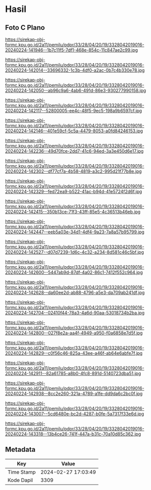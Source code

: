 # Hasil

## Foto C Plano

https://sirekap-obj-formc.kpu.go.id/2a11/pemilu/pdpr/33/28/04/20/19/3328042019016-20240224-141946--1b7c11f5-7df1-468e-854c-11c847ae2c99.jpg

https://sirekap-obj-formc.kpu.go.id/2a11/pemilu/pdpr/33/28/04/20/19/3328042019016-20240224-142014--33696332-1c3b-4df0-a2ac-0b7c4b330e78.jpg

https://sirekap-obj-formc.kpu.go.id/2a11/pemilu/pdpr/33/28/04/20/19/3328042019016-20240224-142050--ab96c9a6-4ab6-491d-86e3-930277990158.jpg

https://sirekap-obj-formc.kpu.go.id/2a11/pemilu/pdpr/33/28/04/20/19/3328042019016-20240224-142117--52800005-ee4c-48f5-9ec5-198a9b6597cf.jpg

https://sirekap-obj-formc.kpu.go.id/2a11/pemilu/pdpr/33/28/04/20/19/3328042019016-20240224-142146--401e59cf-5c5a-4479-8053-a0fd84246153.jpg

https://sirekap-obj-formc.kpu.go.id/2a11/pemilu/pdpr/33/28/04/20/19/3328042019016-20240224-142236--49d70fce-2dd7-41c6-94ed-3a3e450d6e17.jpg

https://sirekap-obj-formc.kpu.go.id/2a11/pemilu/pdpr/33/28/04/20/19/3328042019016-20240224-142302--df77cf7a-4b58-4819-a3c2-995d21f77b8e.jpg

https://sirekap-obj-formc.kpu.go.id/2a11/pemilu/pdpr/33/28/04/20/19/3328042019016-20240224-142329--fed72ea9-b522-41ac-b94d-41e5724f2d6f.jpg

https://sirekap-obj-formc.kpu.go.id/2a11/pemilu/pdpr/33/28/04/20/19/3328042019016-20240224-142415--350b13ce-71f3-43ff-85e5-4c36513b46eb.jpg

https://sirekap-obj-formc.kpu.go.id/2a11/pemilu/pdpr/33/28/04/20/19/3328042019016-20240224-142447--eeb5a03e-34d1-4df4-9a23-7a8a57b95799.jpg

https://sirekap-obj-formc.kpu.go.id/2a11/pemilu/pdpr/33/28/04/20/19/3328042019016-20240224-142527--d07d7239-1d6c-4c32-a234-8d581c46c5bf.jpg

https://sirekap-obj-formc.kpu.go.id/2a11/pemilu/pdpr/33/28/04/20/19/3328042019016-20240224-142600--5447ab9d-87df-4a02-86c1-7412f552c964.jpg

https://sirekap-obj-formc.kpu.go.id/2a11/pemilu/pdpr/33/28/04/20/19/3328042019016-20240224-142628--da60ee2d-ab88-4796-a5e3-da709ab241df.jpg

https://sirekap-obj-formc.kpu.go.id/2a11/pemilu/pdpr/33/28/04/20/19/3328042019016-20240224-142704--02410f44-78a3-4a6d-90aa-53018734b2ba.jpg

https://sirekap-obj-formc.kpu.go.id/2a11/pemilu/pdpr/33/28/04/20/19/3328042019016-20240224-142800--027f8e2a-aa4f-4949-a950-f0a6858e7d5f.jpg

https://sirekap-obj-formc.kpu.go.id/2a11/pemilu/pdpr/33/28/04/20/19/3328042019016-20240224-142829--c0f56c46-825a-43ee-a46f-ab64e6abfe7f.jpg

https://sirekap-obj-formc.kpu.go.id/2a11/pemilu/pdpr/33/28/04/20/19/3328042019016-20240224-142911--82a61785-a8b0-4fc8-891d-5140723dba51.jpg

https://sirekap-obj-formc.kpu.go.id/2a11/pemilu/pdpr/33/28/04/20/19/3328042019016-20240224-142938--8cc2e260-321a-4789-a1fe-dd9da6c2bc0f.jpg

https://sirekap-obj-formc.kpu.go.id/2a11/pemilu/pdpr/33/28/04/20/19/3328042019016-20240224-143007--5cd6480e-bc2d-4287-b0fe-5a7317f33e6d.jpg

https://sirekap-obj-formc.kpu.go.id/2a11/pemilu/pdpr/33/28/04/20/19/3328042019016-20240224-143318--13b4ce26-741f-447a-b31c-70a10d85c362.jpg


## Metadata

| Key        | Value               |
| ---------- | ------------------- |
| Time Stamp | 2024-02-27 17:03:49 |
| Kode Dapil | 3309                |



